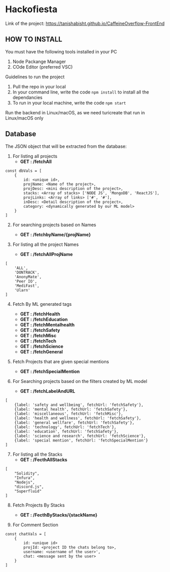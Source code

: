 # Hackofiesta

Link of the project: https://tanishabisht.github.io/CaffeineOverflow-FrontEnd

## HOW TO INSTALL
You must have the following tools installed in your PC
1. Node Packange Manager
2. COde Editor (preferred VSC)

Guidelines to run the project
1. Pull the repo in your local
2. In your command line, write the code `npm install` to install all the dependancies
3. To run in your local machine, write the code `npm start`

Run the backend in Linux/macOS, as we need turicreate that run in Linux/macOS only

## Database

The JSON object that will be extracted from the database:

1. For listing all projects 
   - **GET : /fetchAll**
```
const dbVals = [
    {
        id: <unique id>,
        projName: <Name of the project>,
        projDesc: <mini description of the project>,
        stacks: <Array of stacks> ['NODE JS', 'MongoDB', 'ReactJS'],
        projLinks: <Array of links> ['#', '#'],
        inDesc: <Detail description of the project>,
        category: <dynamically generated by our ML model>
    }
]
```



2. For searching projects based on Names
   - **GET : /fetchbyName/{projName}**



3. For listing all the project Names
   - **GET : /fetchAllProjName**
```
[
    'ALL',
    'DONTRACK',
    'AnonyMate',
    'Peer IO',
    'MediFast',
    'Ularn'
]
```



4. Fetch By ML generated tags
   - **GET : /fetchHealth**
   - **GET : /fetchEducation**
   - **GET : /fetchMentalhealth**
   - **GET : /fetchSafety**
   - **GET : /fetchMisc**
   - **GET : /fetchTech**
   - **GET : /fetchScience**
   - **GET : /fetchGeneral**



5. Fetch Projects that are given special mentions
   - **GET : /fetchSpecialMention**





6. For Searching projects based on the filters created by ML model
   - **GET : /fetchLabelAndURL**
```
[
    {label: 'safety and wellbeing', fetchUrl: 'fetchSafety'},
    {label: 'mental health', fetchUrl: 'fetchSafety'},
    {label: 'miscellaneous', fetchUrl: 'fetchMisc'},
    {label: 'health and wellness', fetchUrl: 'fetchSafety'},
    {label: 'general wellfare', fetchUrl: 'fetchSafety'},
    {label: 'technology', fetchUrl: 'fetchTech'},
    {label: 'education', fetchUrl: 'fetchSafety'},
    {label: 'science and research', fetchUrl: 'fetchScience'},
    {label: 'special mention', fetchUrl: 'fetchSpecialMention'}
]
```



7. For listing all the Stacks
   - **GET : /FecthAllStacks**
```
[
    "Solidity",
    "Infura",
    "Nodejs",
    "discord.js",
    "Superfluid"
]
```



8. Fetch Projects By Stacks
   - **GET : /FecthByStacks/{stackName}**



9. For Comment Section
```
const chatVals = [
    {
        id: <unique id>
        projId: <project ID the chats belong to>, 
        username: <username of the user>', 
        chat: <message sent by the user>
    }
]
```